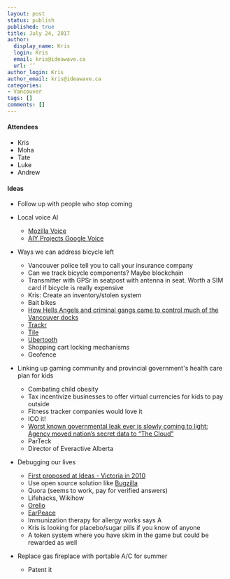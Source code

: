 ```yaml
---
layout: post
status: publish
published: true
title: July 24, 2017
author:
  display_name: Kris
  login: Kris
  email: kris@ideawave.ca
  url: ‘’
author_login: Kris
author_email: kris@ideawave.ca
categories:
- Vancouver
tags: []
comments: []
---
```


#### Attendees

* Kris
* Moha
* Tate
* Luke
* Andrew

#### Ideas 

* Follow up with people who stop coming

* Local voice AI
	* [Mozilla Voice](https://voice.mozilla.org/)
	* [AIY Projects Google Voice](https://aiyprojects.withgoogle.com/)
* Ways we can address bicycle left
	* Vancouver police tell you to call your insurance company
	* Can we track bicycle components? Maybe blockchain
	* Transmitter with GPSr in seatpost with antenna in seat. Worth a SIM card if bicycle is really expensive
	* Kris: Create an inventory/stolen system
	* Bait bikes
	* [How Hells Angels and criminal gangs came to control much of the Vancouver docks](http://nationalpost.com/g00/news/metro-vancouver-docks-special-investigation-768024/wcm/8668e850-20a3-4f38-a1b9-db95c395a832?i10c.referrer=https%3A%2F%2Fwww.google.ca%2F)
	* [Trackr](https://www.thetrackr.com/)
	* [Tile](https://www.thetileapp.com/)
	* [Ubertooth](http://ubertooth.sourceforge.net/)
	* Shopping cart locking mechanisms
	* Geofence
* Linking up gaming community and provincial government's health care plan for kids
	* Combating child obesity
	* Tax incentivize businesses to offer virtual currencies for kids to pay outside
	* Fitness tracker companies would love it
	* ICO it!
	* [Worst known governmental leak ever is slowly coming to light: Agency moved nation’s secret data to “The Cloud”](https://www.privateinternetaccess.com/blog/2017/07/swedish-transport-agency-worst-known-governmental-leak-ever-is-slowly-coming-to-light/)
	* ParTeck 
	* Director of Everactive Alberta
* Debugging our lives
	* [First proposed at Ideas - Victoria in 2010](http://archive.ideasmeetings.org/wiki/Debugging_our_lives)
	* Use open source solution like [Bugzilla](https://www.bugzilla.org)
	* Quora (seems to work, pay for verified answers)
	* Lifehacks, Wikihow
	* [Orello](https://www.sfu.ca/io/venture/venture-connection/meet-the-companies/Orello.html)
	* [EarPeace](https://www.earpeace.com/)
	* Immunization therapy for allergy works says A
	* Kris is looking for placebo/sugar pills if you know of anyone
	* A token system where you have skim in the game but could be rewarded as well
* Replace gas fireplace with portable A/C for summer
	* Patent it
	
	
